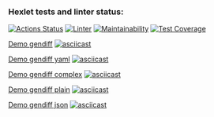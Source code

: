### Hexlet tests and linter status:
[![Actions Status](https://github.com/ponomnick/frontend-project-lvl2/workflows/hexlet-check/badge.svg)](https://github.com/ponomnick/frontend-project-lvl2/actions)
[![Linter](https://github.com/ponomnick/frontend-project-lvl2/actions/workflows/linter.yml/badge.svg)](https://github.com/ponomnick/frontend-project-lvl2/actions/workflows/linter.yml)
[![Maintainability](https://api.codeclimate.com/v1/badges/bff04a08111bc27a30a2/maintainability)](https://codeclimate.com/github/ponomnick/frontend-project-lvl2/maintainability)
[![Test Coverage](https://api.codeclimate.com/v1/badges/bff04a08111bc27a30a2/test_coverage)](https://codeclimate.com/github/ponomnick/frontend-project-lvl2/test_coverage)


[Demo gendiff](https://asciinema.org/a/497266)
[![asciicast](https://asciinema.org/a/497266.svg)](https://asciinema.org/a/497266)

[Demo gendiff yaml](https://asciinema.org/a/497847)
[![asciicast](https://asciinema.org/a/497847.svg)](https://asciinema.org/a/497847)

[Demo gendiff complex](https://asciinema.org/a/499969)
[![asciicast](https://asciinema.org/a/499969.svg)](https://asciinema.org/a/499969)

[Demo gendiff plain](https://asciinema.org/a/500954)
[![asciicast](https://asciinema.org/a/500954.svg)](https://asciinema.org/a/500954)

[Demo gendiff json](https://asciinema.org/a/500959)
[![asciicast](https://asciinema.org/a/500959.svg)](https://asciinema.org/a/500959)
